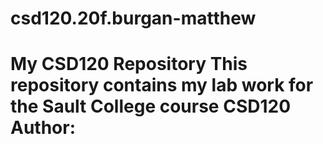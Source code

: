 # csd120.20f.burgan-matthew
# My CSD120 Repository This repository contains my lab work for the Sault College course CSD120 **Author**: <Matthew Burgan>

